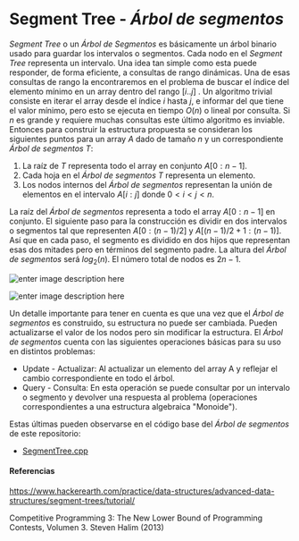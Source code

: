 # Segment Tree - *Árbol de segmentos*
*Segment Tree* o un *Árbol de Segmentos* es básicamente un árbol binario usado para guardar los intervalos o segmentos. Cada nodo en el *Segment Tree* representa un intervalo. Una idea tan simple como esta puede responder, de forma eficiente, a consultas de rango dinámicas. Una de esas consultas de rango la encontraremos en el problema de buscar el índice del elemento mínimo en un array dentro del rango $[i..j]$ . Un algoritmo trivial consiste en iterar el array desde el índice $i$ hasta $j$, e informar del que tiene el valor mínimo, pero esto se ejecuta en tiempo $O(n)$ o lineal por consulta. Si $n$ es grande y requiere muchas consultas este último algoritmo es inviable.
Entonces para construir la estructura propuesta se consideran los siguientes puntos para un array $A$ dado de tamaño $n$  y un correspondiente *Árbol de segmentos* $T$:

1. La raíz de $T$ representa todo el array en conjunto $A[0:n-1]$.
2. Cada hoja en el *Árbol de segmentos* $T$ representa un elemento.
3. Los nodos internos del *Árbol de segmentos* representan la unión de elementos en el intervalo $A[i:j]$ donde $0 < i < j < n$.

La raíz del *Árbol de segmentos* representa a todo el array $A[0:n-1]$ en conjunto. El siguiente paso para la construcción es dividir en dos intervalos o segmentos tal que representen $A[0:(n-1)/2]$ y $A[(n-1)/2 + 1:(n-1)]$. Así que en cada paso, el segmento es dividido en dos hijos que representan esas dos mitades pero en términos del segmento padre. La altura del *Árbol de segmentos* será $log_2 (n)$. El número total de nodos es $2n -1$.

![enter image description here](https://he-s3.s3.amazonaws.com/media/uploads/a0c7f90.jpg)

![enter image description here](https://he-s3.s3.amazonaws.com/media/uploads/aad673e.jpg)

Un detalle importante para tener en cuenta es que una vez que el *Árbol de segmentos* es construido, su estructura no puede ser cambiada. Pueden actualizarse el valor de los nodos pero sin modificar la estructura. El *Árbol de segmentos* cuenta con las siguientes operaciones básicas para su uso en distintos problemas:

* Update - Actualizar: Al actualizar un elemento del array A y reflejar el cambio correspondiente en todo el árbol.
* Query - Consulta: En esta operación se puede consultar por un intervalo o segmento y devolver una respuesta al problema (operaciones correspondientes a una estructura algebraica "Monoide").

Estas últimas pueden observarse en el código base del *Árbol de segmentos* de este repositorio:

* [SegmentTree.cpp](https://github.com/AnderMichael/Algoritmica/blob/main/EstructurasDeDatos/SegmentTree/SegmentTree.cpp)

#### Referencias

https://www.hackerearth.com/practice/data-structures/advanced-data-structures/segment-trees/tutorial/

Competitive Programming 3: The New Lower Bound of Programming Contests, Volumen 3. Steven Halim (2013)
